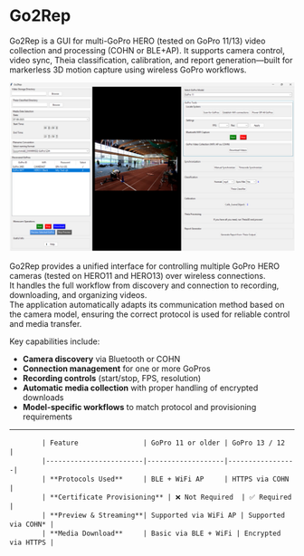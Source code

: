 # Go2Rep
Go2Rep is a GUI for multi-GoPro HERO (tested on GoPro 11/13) video collection and processing (COHN or BLE+AP). It supports camera control, video sync, Theia classification, calibration, and report generation—built for markerless 3D motion capture using wireless GoPro workflows.

<img src="Assets/Image1.png" alt="Go2Rep GUI" width="1000">



Go2Rep provides a unified interface for controlling multiple GoPro HERO cameras (tested on HERO11 and HERO13) over wireless connections.  
It handles the full workflow from discovery and connection to recording, downloading, and organizing videos.  
The application automatically adapts its communication method based on the camera model, ensuring the correct protocol is used for reliable control and media transfer.

Key capabilities include:
- **Camera discovery** via Bluetooth or COHN
- **Connection management** for one or more GoPros
- **Recording controls** (start/stop, FPS, resolution)
- **Automatic media collection** with proper handling of encrypted downloads
- **Model-specific workflows** to match protocol and provisioning requirements

---
            
            | Feature                | GoPro 11 or older | GoPro 13 / 12   |
            |------------------------|-------------------|-----------------|
            | **Protocols Used**     | BLE + WiFi AP     | HTTPS via COHN  |
            | **Certificate Provisioning** | ❌ Not Required  | ✅ Required     |
            | **Preview & Streaming**| Supported via WiFi AP | Supported via COHN* |
            | **Media Download**     | Basic via BLE + WiFi | Encrypted via HTTPS |
